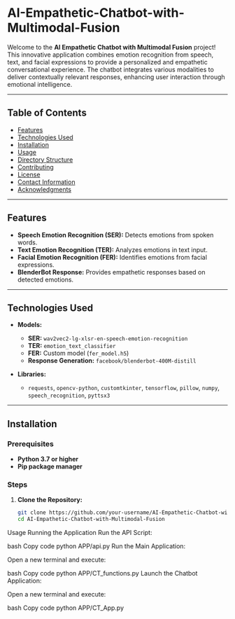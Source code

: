 # AI-Empathetic-Chatbot-with-Multimodal-Fusion

Welcome to the **AI Empathetic Chatbot with Multimodal Fusion** project! This innovative application combines emotion recognition from speech, text, and facial expressions to provide a personalized and empathetic conversational experience. The chatbot integrates various modalities to deliver contextually relevant responses, enhancing user interaction through emotional intelligence.

---

## Table of Contents

- [Features](#features)
- [Technologies Used](#technologies-used)
- [Installation](#installation)
- [Usage](#usage)
- [Directory Structure](#directory-structure)
- [Contributing](#contributing)
- [License](#license)
- [Contact Information](#contact-information)
- [Acknowledgments](#acknowledgments)

---

## Features

- **Speech Emotion Recognition (SER):** Detects emotions from spoken words.
- **Text Emotion Recognition (TER):** Analyzes emotions in text input.
- **Facial Emotion Recognition (FER):** Identifies emotions from facial expressions.
- **BlenderBot Response:** Provides empathetic responses based on detected emotions.

---

## Technologies Used

- **Models:**
  - **SER:** `wav2vec2-lg-xlsr-en-speech-emotion-recognition`
  - **TER:** `emotion_text_classifier`
  - **FER:** Custom model (`fer_model.h5`)
  - **Response Generation:** `facebook/blenderbot-400M-distill`
  
- **Libraries:**
  - `requests`, `opencv-python`, `customtkinter`, `tensorflow`, `pillow`, `numpy`, `speech_recognition`, `pyttsx3`

---

## Installation

### Prerequisites

- **Python 3.7 or higher**
- **Pip package manager**

### Steps

1. **Clone the Repository:**

   ```bash
   git clone https://github.com/your-username/AI-Empathetic-Chatbot-with-Multimodal-Fusion.git
   cd AI-Empathetic-Chatbot-with-Multimodal-Fusion

Usage
Running the Application
Run the API Script:

bash
Copy code
python APP/api.py
Run the Main Application:

Open a new terminal and execute:

bash
Copy code
python APP/CT_functions.py
Launch the Chatbot Application:

Open a new terminal and execute:

bash
Copy code
python APP/CT_App.py
